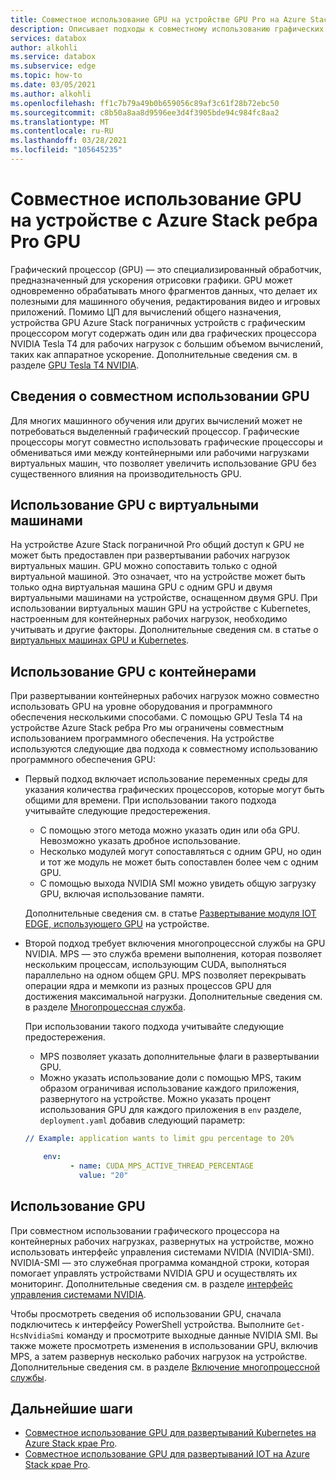 ```yaml
---
title: Совместное использование GPU на устройстве GPU Pro на Azure Stack
description: Описывает подходы к совместному использованию графических процессоров на устройстве с Azure Stack ребра Pro GPU.
services: databox
author: alkohli
ms.service: databox
ms.subservice: edge
ms.topic: how-to
ms.date: 03/05/2021
ms.author: alkohli
ms.openlocfilehash: ff1c7b79a49b0b659056c89af3c61f28b72ebc50
ms.sourcegitcommit: c8b50a8aa8d9596ee3d4f3905bde94c984fc8aa2
ms.translationtype: MT
ms.contentlocale: ru-RU
ms.lasthandoff: 03/28/2021
ms.locfileid: "105645235"
---
```

# <a name="gpu-sharing-on-your-azure-stack-edge-pro-gpu-device"></a>Совместное использование GPU на устройстве с Azure Stack ребра Pro GPU

Графический процессор (GPU) — это специализированный обработчик, предназначенный для ускорения отрисовки графики. GPU может одновременно обрабатывать много фрагментов данных, что делает их полезными для машинного обучения, редактирования видео и игровых приложений. Помимо ЦП для вычислений общего назначения, устройства GPU Azure Stack пограничных устройств с графическим процессором могут содержать один или два графических процессора NVIDIA Tesla T4 для рабочих нагрузок с большим объемом вычислений, таких как аппаратное ускорение. Дополнительные сведения см. в разделе [GPU Tesla T4 NVIDIA](https://www.nvidia.com/en-us/data-center/tesla-t4/).


## <a name="about-gpu-sharing"></a>Сведения о совместном использовании GPU

Для многих машинного обучения или других вычислений может не потребоваться выделенный графический процессор. Графические процессоры могут совместно использовать графические процессоры и обмениваться ими между контейнерными или рабочими нагрузками виртуальных машин, что позволяет увеличить использование GPU без существенного влияния на производительность GPU.  

## <a name="using-gpu-with-vms"></a>Использование GPU с виртуальными машинами

На устройстве Azure Stack пограничной Pro общий доступ к GPU не может быть предоставлен при развертывании рабочих нагрузок виртуальных машин. GPU можно сопоставить только с одной виртуальной машиной. Это означает, что на устройстве может быть только одна виртуальная машина GPU с одним GPU и двумя виртуальными машинами на устройстве, оснащенном двумя GPU. При использовании виртуальных машин GPU на устройстве с Kubernetes, настроенным для контейнерных рабочих нагрузок, необходимо учитывать и другие факторы. Дополнительные сведения см. в статье о [виртуальных машинах GPU и Kubernetes](azure-stack-edge-gpu-deploy-gpu-virtual-machine.md#gpu-vms-and-kubernetes).


## <a name="using-gpu-with-containers"></a>Использование GPU с контейнерами

При развертывании контейнерных рабочих нагрузок можно совместно использовать GPU на уровне оборудования и программного обеспечения несколькими способами. С помощью GPU Tesla T4 на устройстве Azure Stack ребра Pro мы ограничены совместным использованием программного обеспечения. На устройстве используются следующие два подхода к совместному использованию программного обеспечения GPU: 

- Первый подход включает использование переменных среды для указания количества графических процессоров, которые могут быть общими для времени. При использовании такого подхода учитывайте следующие предостережения.

    - С помощью этого метода можно указать один или оба GPU. Невозможно указать дробное использование.
    - Несколько модулей могут сопоставляться с одним GPU, но один и тот же модуль не может быть сопоставлен более чем с одним GPU.
    - С помощью выхода NVIDIA SMI можно увидеть общую загрузку GPU, включая использование памяти.
    
    Дополнительные сведения см. в статье [Развертывание модуля IOT EDGE, использующего GPU](azure-stack-edge-gpu-configure-gpu-modules.md) на устройстве.

- Второй подход требует включения многопроцессной службы на GPU NVIDIA. MPS — это служба времени выполнения, которая позволяет нескольким процессам, использующим CUDA, выполняться параллельно на одном общем GPU. MPS позволяет перекрывать операции ядра и мемкопи из разных процессов GPU для достижения максимальной нагрузки. Дополнительные сведения см. в разделе [Многопроцессная служба](https://docs.nvidia.com/deploy/pdf/CUDA_Multi_Process_Service_Overview.pdf).

    При использовании такого подхода учитывайте следующие предостережения.
    
    - MPS позволяет указать дополнительные флаги в развертывании GPU.
    - Можно указать использование доли с помощью MPS, таким образом ограничивая использование каждого приложения, развернутого на устройстве. Можно указать процент использования GPU для каждого приложения в `env` разделе, `deployment.yaml` добавив следующий параметр: 

    ```yml
    // Example: application wants to limit gpu percentage to 20%
    
        env:
              - name: CUDA_MPS_ACTIVE_THREAD_PERCENTAGE 
                value: "20"    
    ```

## <a name="gpu-utilization"></a>Использование GPU
 
При совместном использовании графического процессора на контейнерных рабочих нагрузках, развернутых на устройстве, можно использовать интерфейс управления системами NVIDIA (NVIDIA-SMI). NVIDIA-SMI — это служебная программа командной строки, которая помогает управлять устройствами NVIDIA GPU и осуществлять их мониторинг. Дополнительные сведения см. в разделе [интерфейс управления системами NVIDIA](https://developer.nvidia.com/nvidia-system-management-interface).

Чтобы просмотреть сведения об использовании GPU, сначала подключитесь к интерфейсу PowerShell устройства. Выполните `Get-HcsNvidiaSmi` команду и просмотрите выходные данные NVIDIA SMI. Вы также можете просмотреть изменения в использовании GPU, включив MPS, а затем развернув несколько рабочих нагрузок на устройстве. Дополнительные сведения см. в разделе [Включение многопроцессной службы](azure-stack-edge-gpu-connect-powershell-interface.md#enable-multi-process-service-mps).


## <a name="next-steps"></a>Дальнейшие шаги

- [Совместное использование GPU для развертываний Kubernetes на Azure Stack крае Pro](azure-stack-edge-gpu-deploy-kubernetes-gpu-sharing.md).
- [Совместное использование GPU для развертываний IOT на Azure Stack крае Pro](azure-stack-edge-gpu-deploy-iot-edge-gpu-sharing.md).
